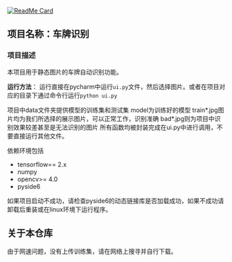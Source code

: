 [![ReadMe Card](https://github-readme-stats.vercel.app/api/pin/?username=TephrocactusHC&repo=plate-recognition&show_owner=True)](https://github.com/anuraghazra/github-readme-stats)
<br>
## 项目名称：车牌识别

### 项目描述
本项目用于静态图片的车牌自动识别功能。

**运行方法**：
运行直接在pycharm中运行`ui.py`文件，然后选择图片。或者在项目对应的目录下通过命令行运行`python ui.py`

项目中data文件夹提供模型的训练集和测试集
model为训练好的模型
train*.jpg图片均为我们所选择的展示图片，可以正常工作，识别准确
bad*.jpg则为项目中识别效果较差甚至是无法识别的图片
所有函数均被封装完成在ui.py中进行调用，不要直接运行其他文件。

依赖环境包括
- tensorflow== 2.x
- numpy
- opencv>= 4.0
- pyside6

如果项目启动不成功，请检查pyside6的动态链接库是否加载成功，如果不成功请卸载后重装或在linux环境下运行程序。



## 关于本仓库
由于网速问题，没有上传训练集，请在网络上搜寻并自行下载。
